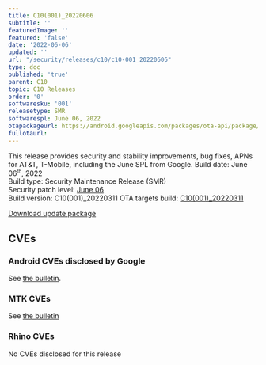 ```yaml
---
title: C10(001)_20220606
subtitle: ''
featuredImage: ''
featured: 'false'
date: '2022-06-06'
updated: ''
url: "/security/releases/c10/c10-001_20220606"
type: doc
published: 'true'
parent: C10
topic: C10 Releases
order: '0'
softwaresku: '001'
releasetype: SMR
softwarespl: June 06, 2022
otapackageurl: https://android.googleapis.com/packages/ota-api/package/31ff02bb6abc014fa445dea1333d61264c487102.zip
fullotaurl:
---
```


This release provides security and stability improvements, bug fixes, APNs for AT&T, T-Mobile, including the June SPL from Google.
Build date: June 06<sup><small>th</small></sup>, 2022  
Build type: Security Maintenance Release (SMR)  
Security patch level: [June 06](https://source.android.com/security/bulletin/2022-06-01)  
Build version: C10(001)_20220311
OTA targets build: [C10(001)_20220311](/security/releases/c10/c10-001_20220311)

<i class="far fa-cloud-download-alt"></i> [Download update package](https://android.googleapis.com/packages/ota-api/package/31ff02bb6abc014fa445dea1333d61264c487102.zip)

## CVEs
### Android CVEs disclosed by Google

See [the bulletin](https://source.android.com/security/bulletin/2022-06-01).

### MTK CVEs

See [the bulletin](https://source.android.com/security/bulletin/2022-06-01#mediatek-components)

### Rhino CVEs
No CVEs disclosed for this release
